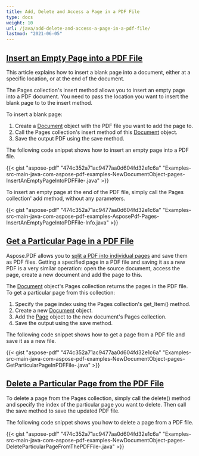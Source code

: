 ```yaml
---
title: Add, Delete and Access a Page in a PDF File
type: docs
weight: 10
url: /java/add-delete-and-access-a-page-in-a-pdf-file/
lastmod: "2021-06-05"
---
```


## <ins>**Insert an Empty Page into a PDF File**
This article explains how to insert a blank page into a document, either at a specific location, or at the end of the document.

The Pages collection's insert method allows you to insert an empty page into a PDF document. You need to pass the location you want to insert the blank page to to the insert method.

To insert a blank page:

1. Create a [Document](https://apireference.aspose.com/java/pdf/com.aspose.pdf/Document) object with the PDF file you want to add the page to.
1. Call the Pages collection's insert method of this [Document](https://apireference.aspose.com/java/pdf/com.aspose.pdf/Document) object.
1. Save the output PDF using the save method.

The following code snippet shows how to insert an empty page into a PDF file.



{{< gist "aspose-pdf" "474c352a71ac9477aa0d604fd32e1c6a" "Examples-src-main-java-com-aspose-pdf-examples-NewDocumentObject-pages-InsertAnEmptyPageIntoPDFFile-.java" >}}


To insert an empty page at the end of the PDF file, simply call the Pages collection' add method, without any parameters.

{{< gist "aspose-pdf" "474c352a71ac9477aa0d604fd32e1c6a" "Examples-src-main-java-com-aspose-pdf-examples-AsposePdf-Pages-InsertAnEmptyPageIntoPDFFile-Info.java" >}}


## <ins>**Get a Particular Page in a PDF File**
Aspose.PDF allows you to [split a PDF into individual pages](/pdf/java/split-pdf-file-into-individual-pages/) and save them as PDF files. Getting a specified page in a PDF file and saving it as a new PDF is a very similar operation: open the source document, access the page, create a new document and add the page to this.

The [Document](https://apireference.aspose.com/java/pdf/com.aspose.pdf/Document) object's Pages collection returns the pages in the PDF file. To get a particular page from this collection:

1. Specify the page index using the Pages collection's get_Item() method.
1. Create a new [Document](https://apireference.aspose.com/java/pdf/com.aspose.pdf/Document) object.
1. Add the [Page](https://apireference.aspose.com/java/pdf/com.aspose.pdf/Page) object to the new document's Pages collection.
1. Save the output using the save method.

The following code snippet shows how to get a page from a PDF file and save it as a new file.

{{< gist "aspose-pdf" "474c352a71ac9477aa0d604fd32e1c6a" "Examples-src-main-java-com-aspose-pdf-examples-NewDocumentObject-pages-GetParticularPageInPDFFile-.java" >}}
## <ins>**Delete a Particular Page from the PDF File**
To delete a page from the Pages collection, simply call the delete() method and specify the index of the particular page you want to delete. Then call the save method to save the updated PDF file.

The following code snippet shows you how to delete a page from a PDF file.

{{< gist "aspose-pdf" "474c352a71ac9477aa0d604fd32e1c6a" "Examples-src-main-java-com-aspose-pdf-examples-NewDocumentObject-pages-DeleteParticularPageFromThePDFFile-.java" >}}
